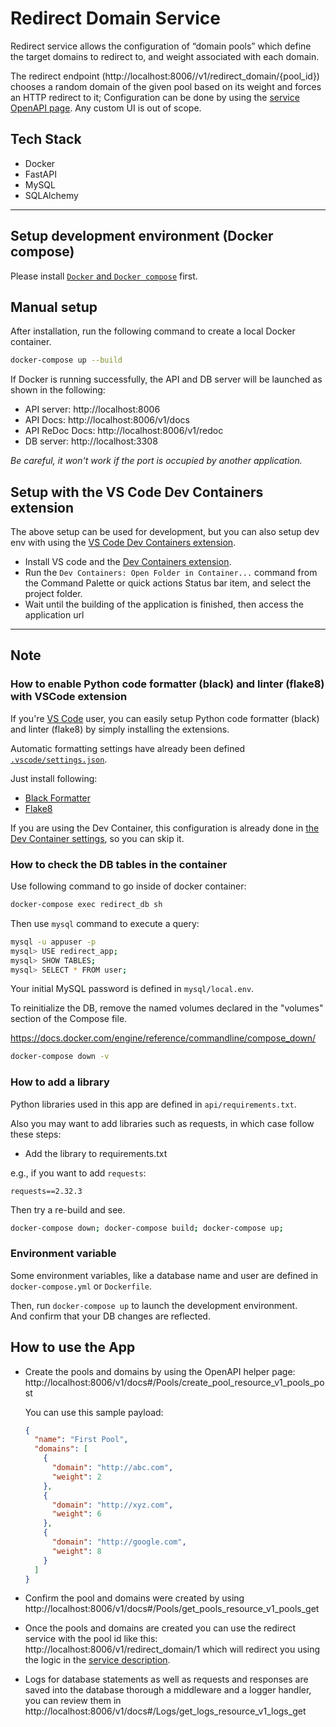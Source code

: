 # Redirect Domain Service

Redirect service allows the configuration of “domain pools” which define the target
domains to redirect to, and weight associated with each domain. 

The redirect endpoint (http://localhost:8006//v1/redirect_domain/{pool_id}) chooses a random domain of the given pool based on its weight and forces an HTTP redirect to it;
Configuration can be done by using the [service OpenAPI page](http://localhost:8006/v1/docs).
Any custom UI is out of scope.

## Tech Stack

- Docker
- FastAPI
- MySQL
- SQLAlchemy

---

## Setup development environment (Docker compose)

Please install [`Docker` and `Docker compose`](https://www.docker.com/) first.

## Manual setup

After installation, run the following command to create a local Docker container.

```sh
docker-compose up --build
```

If Docker is running successfully, the API and DB server will be launched as shown in the following:

- API server: http://localhost:8006
- API Docs: http://localhost:8006/v1/docs
- API ReDoc Docs: http://localhost:8006/v1/redoc
- DB server: http://localhost:3308

_Be careful, it won't work if the port is occupied by another application._

## Setup with the VS Code Dev Containers extension

The above setup can be used for development, but you can also setup dev env with using the [VS Code Dev Containers extension](https://marketplace.visualstudio.com/items?itemName=ms-vscode-remote.remote-containers).

- Install VS code and the [Dev Containers extension](https://marketplace.visualstudio.com/items?itemName=ms-vscode-remote.remote-containers).
- Run the `Dev Containers: Open Folder in Container...` command from the Command Palette or quick actions Status bar item, and select the project folder.
- Wait until the building of the application is finished, then access the application url

---

## Note

### How to enable Python code formatter (black) and linter (flake8) with VSCode extension

If you're [VS Code](https://code.visualstudio.com/) user, you can easily setup Python code formatter (black) and linter (flake8) by simply installing the extensions.

Automatic formatting settings have already been defined [`.vscode/settings.json`](./.vscode/settings.json).

Just install following:

- [Black Formatter](https://marketplace.visualstudio.com/items?itemName=ms-python.black-formatter)
- [Flake8](https://marketplace.visualstudio.com/items?itemName=ms-python.flake8)

If you are using the Dev Container, this configuration is already done in [the Dev Container settings](./.devcontainer/devcontainer.json), so you can skip it.

### How to check the DB tables in the container

Use following command to go inside of docker container:

```sh
docker-compose exec redirect_db sh
```

Then use `mysql` command to execute a query:

```sh
mysql -u appuser -p
mysql> USE redirect_app;
mysql> SHOW TABLES;
mysql> SELECT * FROM user;
```

Your initial MySQL password is defined in `mysql/local.env`.

To reinitialize the DB, remove the named volumes declared in the "volumes" section of the Compose file.

https://docs.docker.com/engine/reference/commandline/compose_down/

```sh
docker-compose down -v
```

### How to add a library

Python libraries used in this app are defined in `api/requirements.txt`.

Also you may want to add libraries such as requests, in which case follow these steps:

- Add the library to requirements.txt

e.g., if you want to add `requests`:

```
requests==2.32.3
```

Then try a re-build and see.

```sh
docker-compose down; docker-compose build; docker-compose up;
```

### Environment variable

Some environment variables, like a database name and user are defined in `docker-compose.yml` or `Dockerfile`.

Then, run `docker-compose up` to launch the development environment.  
And confirm that your DB changes are reflected.


## How to use the App

- Create the pools and domains by using the OpenAPI helper page:
    http://localhost:8006/v1/docs#/Pools/create_pool_resource_v1_pools_post

    You can use this sample payload:
    ```json
    {
      "name": "First Pool",
      "domains": [
        {
          "domain": "http://abc.com",
          "weight": 2
        }, 
        {
          "domain": "http://xyz.com",
          "weight": 6
        },
        {
          "domain": "http://google.com",
          "weight": 8
        }
      ]
    }
    ```
- Confirm the pool and domains were created by using http://localhost:8006/v1/docs#/Pools/get_pools_resource_v1_pools_get
- Once the pools and domains are created you can use the redirect service with the pool id like this:
http://localhost:8006/v1/redirect_domain/1 which will redirect you using the logic in the [service description](#redirect-domain-service).
- Logs for database statements as well as requests and responses are saved into the database thorough a middleware and a logger handler,
you can review them in http://localhost:8006/v1/docs#/Logs/get_logs_resource_v1_logs_get
